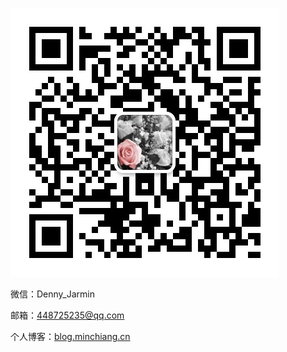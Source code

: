 ![](./images/wechat.jpg)

微信：Denny_Jarmin

邮箱：448725235@qq.com

个人博客：[blog.minchiang.cn](http://blog.minchiang.cn)

